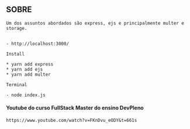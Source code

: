 
## SOBRE
````
Um dos assuntos abordados são express, ejs e principalmente multer e storage.
````

````

- http://localhost:3000/

````

````
Install

* yarn add express
* yarn add ejs
* yarn add multer

````

````
Terminal

- node index.js

````

#### Youtube do curso FullStack Master do ensino DevPleno
````
https://www.youtube.com/watch?v=FKnDvu_eODY&t=661s

````